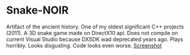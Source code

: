 # Snake-NOIR
Artifact of the ancient history.
One of my oldest significant C++ projects (2011).
A 3D snake game made on DirectX10 api.
Does not compile on current Visual Studio because DXSDK wad deprecated years ago.
Plays horribly. Looks disgusting. Code looks even worse.
[Screenshot](SNEK.png)